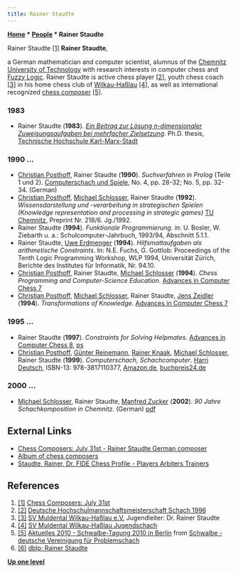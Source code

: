 ```yaml
---
title: Rainer Staudte
---
```

**[Home](Home "Home") \* [People](People "People") \* Rainer Staudte**



 [](http://chesscomposers.blogspot.com/2012/07/july-31st.html) Rainer Staudte <a id="cite-note-1" href="#cite-ref-1">[1]</a> 
**Rainer Staudte**,  

a German mathematician and computer scientist, alumnus of the [Chemnitz University of Technology](Chemnitz_University_of_Technology "Chemnitz University of Technology") with research interests in computer chess and [Fuzzy Logic](https://en.wikipedia.org/wiki/Fuzzy_logic). Rainer Staudte is active chess player <a id="cite-note-2" href="#cite-ref-2">[2]</a>, youth chess coach <a id="cite-note-3" href="#cite-ref-3">[3]</a> in his home chess club of [Wilkau-Haßlau](https://en.wikipedia.org/wiki/Wilkau-Ha%C3%9Flau) <a id="cite-note-4" href="#cite-ref-4">[4]</a>, as well as international recognized [chess composer](Chess_Problems,_Compositions_and_Studies "Chess Problems, Compositions and Studies") <a id="cite-note-5" href="#cite-ref-5">[5]</a>. 



### 1983


* Rainer Staudte (**1983**). *[Ein Beitrag zur Lösung n-dimensionaler Zuweisungsaufgaben bei mehrfacher Zielsetzung](https://www.tib.eu/de/suchen/id/TIBKAT%3A017592054/Ein-Beitrag-zur-L%C3%B6sung-n-dimensionaler-Zuweisungsaufgaben/)*. Ph.D. thesis, [Technische Hochschule Karl-Marx-Stadt](Chemnitz_University_of_Technology "Chemnitz University of Technology")


### 1990 ...


* [Christian Posthoff](Christian_Posthoff "Christian Posthoff"), Rainer Staudte (**1990**). *Suchverfahren in Prolog* (Teile 1 und 2). [Computerschach und Spiele](Computerschach_und_Spiele "Computerschach und Spiele"), No. 4, pp. 28-32; No. 5, pp. 32-34. (German)
* [Christian Posthoff](Christian_Posthoff "Christian Posthoff"), [Michael Schlosser](Michael_Schlosser "Michael Schlosser"), Rainer Staudte (**1992**). *Wissensdarstellung und -verarbeitung in strategischen Spielen (Knowledge representation and processing in strategic games)* [TU Chemnitz](Chemnitz_University_of_Technology "Chemnitz University of Technology"), Preprint Nr. 218/6. Jg./1992.
* Rainer Staudte (**1994**). *Funktionale Programmierung*. in: U. Bosler, W. Ziebarth u. a.: Schulcomputer-Jahrbuch, 1993/94, Abschnitt 5.1.1.
* Rainer Staudte, [Uwe Erdmenger](http://www.gtug.de/Steckbriefe/Erdmenger.htm) (**1994**). *Hilfsmattaufgaben als arithmetische Constraints*. In: N.E. Fuchs, G. Gottlob: Proceedings of the Tenth Logic Programming Workshop, WLP 1994, Universität Zürich, Berichte des Institutes für Informatik, Nr. 94.10.
* [Christian Posthoff](Christian_Posthoff "Christian Posthoff"), Rainer Staudte, [Michael Schlosser](Michael_Schlosser "Michael Schlosser") (**1994**). *Chess Programming and Computer-Science Education*. [Advances in Computer Chess 7](Advances_in_Computer_Chess_7 "Advances in Computer Chess 7")
* [Christian Posthoff](Christian_Posthoff "Christian Posthoff"), [Michael Schlosser](Michael_Schlosser "Michael Schlosser"), Rainer Staudte, [Jens Zeidler](Jens_Zeidler "Jens Zeidler") (**1994**). *Transformations of Knowledge*. [Advances in Computer Chess 7](Advances_in_Computer_Chess_7 "Advances in Computer Chess 7")


### 1995 ...


* Rainer Staudte (**1997**). *Constraints for Solving Helpmates*. [Advances in Computer Chess 8](Advances_in_Computer_Chess_8 "Advances in Computer Chess 8"), [ps](http://www.tu-chemnitz.de/informatik/KI/publikationen/chess.ps)
* [Christian Posthoff](Christian_Posthoff "Christian Posthoff"), [Günter Reinemann](G%C3%BCnter_Reinemann "Günter Reinemann"), [Rainer Knaak](https://en.wikipedia.org/wiki/Rainer_Knaak), [Michael Schlosser](Michael_Schlosser "Michael Schlosser"), Rainer Staudte (**1999**). *Computerschach, Schachcomputer*. [Harri Deutsch](http://de.wikipedia.org/wiki/Verlag_Harri_Deutsch), ISBN-13: 978-3817110377, [Amazon.de](http://www.amazon.de/Computerschach-Schachcomputer-Christian-Posthoff/dp/3817110375), [buchpreis24.de](http://www.buchpreis24.de/isbn/9783817110377)


### 2000 ...


* [Michael Schlosser](Michael_Schlosser "Michael Schlosser"), Rainer Staudte, [Manfred Zucker](http://de.wikipedia.org/wiki/Manfred_Zucker) (**2002**). *90 Jahre Schachkomposition in Chemnitz*. (German) [pdf](http://chemchess.de/Home/Geschichte/150_Problemschach.pdf)


## External Links


* [Chess Composers: July 31st - Rainer Staudte German composer](http://chesscomposers.blogspot.de/2012/07/july-31st.html)
* [Album of chess composers](http://www.goja.sk/photoalbum.htm)
* [Staudte, Rainer, Dr. FIDE Chess Profile - Players Arbiters Trainers](https://ratings.fide.com/card.phtml?event=4664272)


## References


1. <a id="cite-ref-1" href="#cite-note-1">[1]</a> [Chess Composers: July 31st](http://chesscomposers.blogspot.com/2012/07/july-31st.html)
2. <a id="cite-ref-2" href="#cite-note-2">[2]</a> [Deutsche Hochschulmannschaftsmeisterschaft Schach 1996](http://www.tu-chemnitz.de/usg/schach/Archiv/DHMM96/dhmm96.html)
3. <a id="cite-ref-3" href="#cite-note-3">[3]</a> [SV Muldental Wilkau-Haßlau e.V.](http://www.svm-wilkau-hasslau.de/sportarten/schach.htm) Jugendleiter: Dr. Rainer Staudte
4. <a id="cite-ref-4" href="#cite-note-4">[4]</a> [SV Muldental Wilkau-Haßlau Jugendschach](http://www.svm-jugendschach.de/index2.html)
5. <a id="cite-ref-5" href="#cite-note-5">[5]</a> [Aktuelles 2010 - Schwalbe-Tagung 2010 in Berlin](http://www.dieschwalbe.de/aktuelles20101010.htm) from [Schwalbe - deutsche Vereinigung für Problemschach](http://www.dieschwalbe.de/)
6. <a id="cite-ref-6" href="#cite-note-6">[6]</a> [dblp: Rainer Staudte](http://dblp.uni-trier.de/pers/hd/s/Staudte:Rainer)

**[Up one level](People "People")**







 
